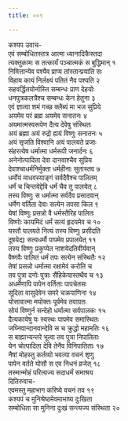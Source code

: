 ```yaml
---
title: ००९

---
```

कश्यप उवाच-  
एवं सम्बोधितस्तत्र आत्मा ध्यानादिकैस्तदा  
त्यक्तुकामः स तत्कार्यं पञ्चात्मकं स बुद्धिमान् १  
निमित्तान्येव पश्यैव प्राप्य तांस्तान्प्रयाति सः  
विहाय कायं निर्लक्ष्यं पतितं नैव पश्यति २  
सहवर्द्धितयोर्नास्ति सम्बन्धः प्राण देहयोः  
धनपुत्रकलत्रैश्च सम्बन्धः केन हेतुना ३  
एवं ज्ञात्वा शमं गच्छ क्लैब्यं मा भज सुप्रिये  
अयमेव परं ब्रह्म अयमेव सनातनः ४  
अयमात्मस्वरूपेण दैत्य देवेषु संस्थितः  
अयं ब्रह्मा अयं रुद्रो ह्ययं विष्णुः सनातनः ५  
अयं सृजति विश्वानि अयं पालयते प्रजाः  
संहरत्येष धर्मात्मा धर्मरूपी जनार्दनः ६  
अनेनोत्पादिता देवा दानवाश्चैव सुप्रिय  
देवाश्चाधर्मनिर्मुक्ता धर्महीनाः सुतास्तव ७  
धर्मोयं माधवस्याङ्गं सर्वदैवैश्च पालितम्  
धर्मं च चिन्तयेद्देवि धर्मं चैव तु पालयेत् ८  
तस्य विष्णुः स धर्मात्मा सर्वदैव प्रसादवान्  
धर्मेण वर्तिता देवाः सत्येन तपसा किल ९  
येषां विष्णुः प्रसन्नो वै धर्मस्तैरिह पालितः  
विष्णोः कायमिदं धर्मं सत्यं हृदयमेव च १०  
यस्तौ पालयते नित्यं तस्य विष्णुः प्रसीदति  
दूषयेद्यः सत्यधर्मौ पापमेव प्रपालयेत् ११  
तस्य विष्णुः प्रकुप्येत नाशयेदतिवीर्यवान्  
वैष्णवैः पालितं धर्मं तपः सत्येन संस्थितैः १२  
तेषां प्रसन्नो धर्मात्मा रक्षामेवं करोति च  
तव पुत्रा दनोः पुत्राः सैंहिकेयास्तथैव च १३  
अधर्मेणापि पापेन वर्तिताः पापचेतसः  
सूदिता वासुदेवेन समरे चक्रपाणिना १४  
योसावात्मा मयोक्तः पूर्वमेव तवाग्रतः  
सोयं विष्णुर्न सन्देहो धर्मात्मा सर्वपालकः १५  
दैत्यकायेषु यः स्वस्थः पापमेव समास्थितः  
जघ्निवान्दानवान्देवि स च क्रुद्धो महामतिः १६  
स बाह्याभ्यन्तरे भूत्वा तव पुत्रा निपातिताः  
येन चोत्पादिता देवि तेनैव विनिपातिताः १७  
नैषां मोहस्तु कर्तव्यो भवत्या वचनं शृणु  
पापेन वर्तते योसौ स एव निधनं व्रजेत् १८  
तस्मान्मोहं परित्यज्य सदाधर्मं समाश्रय  
दितिरुवाच-  
एवमस्तु महाभाग करिष्ये वचनं तव १९  
कश्यपं च मुनिश्रेष्ठमेवमाभाष्य दुःखिता  
सम्बोधिता सा मुनिना दुःखं सन्त्यज्य संस्थिता २०